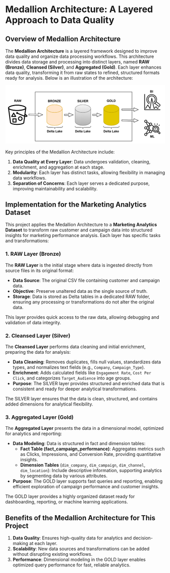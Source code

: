 # Medallion Architecture: A Layered Approach to Data Quality

## Overview of Medallion Architecture

The **Medallion Architecture** is a layered framework designed to improve data quality and organize data processing workflows. This architecture divides data storage and processing into distinct layers, named **RAW (Bronze)**, **Cleansed (Silver)**, and **Aggregated (Gold)**. Each layer enhances data quality, transforming it from raw states to refined, structured formats ready for analysis. Below is an illustration of the architecture:

<img src="..\resources\imgs\medallion_architecture.png" alt="Medallion Architecture" width="600"/>

Key principles of the Medallion Architecture include:
1. **Data Quality at Every Layer**: Data undergoes validation, cleaning, enrichment, and aggregation at each stage.
2. **Modularity**: Each layer has distinct tasks, allowing flexibility in managing data workflows.
3. **Separation of Concerns**: Each layer serves a dedicated purpose, improving maintainability and scalability.

## Implementation for the Marketing Analytics Dataset

This project applies the Medallion Architecture to a **Marketing Analytics Dataset** to transform raw customer and campaign data into structured insights for marketing performance analysis. Each layer has specific tasks and transformations:

### 1. RAW Layer (Bronze)

The **RAW Layer** is the initial stage where data is ingested directly from source files in its original format:
   - **Data Source**: The original CSV file containing customer and campaign data.
   - **Objective**: Preserve unaltered data as the single source of truth.
   - **Storage**: Data is stored as Delta tables in a dedicated RAW folder, ensuring any processing or transformations do not alter the original data.

This layer provides quick access to the raw data, allowing debugging and validation of data integrity.

### 2. Cleansed Layer (Silver)

The **Cleansed Layer** performs data cleaning and initial enrichment, preparing the data for analysis:
   - **Data Cleaning**: Removes duplicates, fills null values, standardizes data types, and normalizes text fields (e.g., `Company`, `Campaign_Type`).
   - **Enrichment**: Adds calculated fields like `Engagement Rate`, `Cost Per Click`, and categorizes `Target_Audience` into age groups.
   - **Purpose**: The SILVER layer provides structured and enriched data that is consistent and ready for deeper analytical transformations.

The SILVER layer ensures that the data is clean, structured, and contains added dimensions for analytical flexibility.

### 3. Aggregated Layer (Gold)

The **Aggregated Layer** presents the data in a dimensional model, optimized for analytics and reporting:
   - **Data Modeling**: Data is structured in fact and dimension tables:
     - **Fact Table (fact_campaign_performance)**: Aggregates metrics such as Clicks, Impressions, and Conversion Rate, providing quantitative insights.
     - **Dimension Tables** (`dim_company`, `dim_campaign`, `dim_channel`, `dim_location`): Include descriptive information, supporting analytics by segmenting data by various attributes.
   - **Purpose**: The GOLD layer supports fast queries and reporting, enabling efficient exploration of campaign performance and customer insights.

The GOLD layer provides a highly organized dataset ready for dashboarding, reporting, or machine learning applications.

## Benefits of the Medallion Architecture for This Project

1. **Data Quality**: Ensures high-quality data for analytics and decision-making at each layer.
2. **Scalability**: New data sources and transformations can be added without disrupting existing workflows.
3. **Performance**: Dimensional modeling in the GOLD layer enables optimized query performance for fast, reliable analytics.



